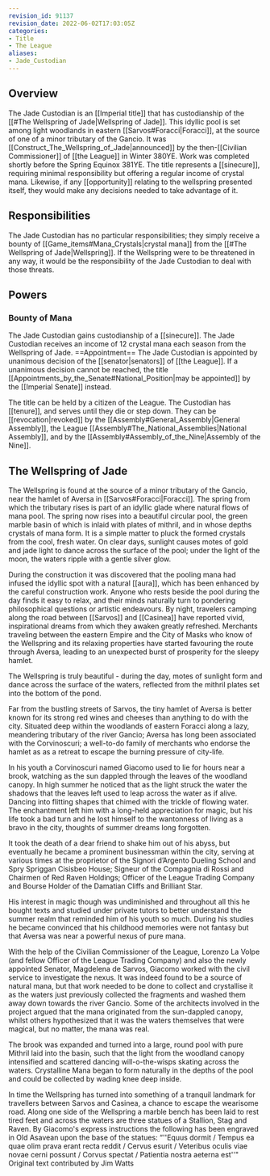 ```yaml
---
revision_id: 91137
revision_date: 2022-06-02T17:03:05Z
categories:
- Title
- The League
aliases:
- Jade_Custodian
---
```


## Overview
The Jade Custodian is an [[Imperial title]] that has custodianship of the [[#The Wellspring of Jade|Wellspring of Jade]]. This idyllic pool is set among light woodlands in eastern [[Sarvos#Foracci|Foracci]], at the source of one of a minor tributary of the Gancio. It was  [[Construct_The_Wellspring_of_Jade|announced]] by the then-[[Civilian Commissioner]] of [[the League]] in Winter 380YE. Work was completed shortly before the Spring Equinox 381YE. The title represents a [[sinecure]], requiring minimal responsibility but offering a regular income of crystal mana.  Likewise, if any [[opportunity]] relating to the wellspring presented itself, they would make any decisions needed to take advantage of it.

## Responsibilities
The Jade Custodian has no particular responsibilities; they simply receive a bounty of [[Game_items#Mana_Crystals|crystal mana]] from the [[#The Wellspring of Jade|Wellspring]]. If the Wellspring were to be threatened in any way, it would be the responsibility of the Jade Custodian to deal with those threats.
## Powers
### Bounty of Mana
The Jade Custodian gains custodianship of a [[sinecure]]. The Jade Custodian receives an income of 12 crystal mana each season from the Wellspring of Jade.
==Appointment== 
The Jade Custodian is appointed by unanimous decision of the [[senator|senators]] of [[the League]]. If a unanimous decision cannot be reached, the title [[Appointments_by_the_Senate#National_Position|may be appointed]] by the [[Imperial Senate]] instead. 

The title can be held by a citizen of the League. The Custodian has [[tenure]], and serves until they die or step down. They can be [[revocation|revoked]] by the [[Assembly#General_Assembly|General Assembly]], the League [[Assembly#The_National_Assemblies|National Assembly]], and by the [[Assembly#Assembly_of_the_Nine|Assembly of the Nine]].

## The Wellspring of Jade
The Wellspring is found at the source of a minor tributary of the Gancio, near the hamlet of Aversa in [[Sarvos#Foracci|Foracci]]. The spring from which the tributary rises is part of an idyllic glade where natural flows of mana pool. The spring now rises into a beautiful circular pool, the green marble basin of which is inlaid with plates of mithril, and in whose depths crystals of mana form. It is a simple matter to pluck the formed crystals from the cool, fresh water. On clear days, sunlight causes motes of gold and jade light to dance across the surface of the pool; under the light of the moon, the waters ripple with a gentle silver glow.

During the construction it was discovered that the pooling mana had infused the idyllic spot with a natural [[aura]], which has been enhanced by the careful construction work. Anyone who rests beside the pool during the day finds it easy to relax, and their minds naturally turn to pondering philosophical questions or artistic endeavours. By night, travelers camping along the road between [[Sarvos]] and [[Casinea]] have reported vivid, inspirational dreams from which they awaken greatly refreshed. Merchants traveling between the eastern Empire and the City of Masks who know of the Wellspring and its relaxing properties have started favouring the route through Aversa, leading to an unexpected burst of prosperity for the sleepy hamlet. 

The Wellspring is truly beautiful - during the day, motes of sunlight form and dance across the surface of the waters, reflected from the mithril plates set into the bottom of the pond. 

Far from the bustling streets of Sarvos, the tiny hamlet of Aversa is better known for its strong red wines and cheeses than anything to do with the city. Situated deep within the woodlands of eastern Foracci along a lazy, meandering tributary of the river Gancio; Aversa has long been associated with the Corvinoscuri; a well-to-do family of merchants who endorse the hamlet as as a retreat to escape the burning pressure of city-life.

In his youth a Corvinoscuri named Giacomo used to lie for hours near a brook, watching as the sun dappled through the leaves of the woodland canopy. In high summer he noticed that as the light struck the water the shadows that the leaves left used to leap across the water as if alive. Dancing into flitting shapes that chimed with the trickle of flowing water. The enchantment left him with a long-held appreciation for magic, but his life took a bad turn and he lost himself to the wantonness of living as a bravo in the city, thoughts of summer dreams long forgotten.

It took the death of a dear friend to shake him out of his abyss, but eventually he became a prominent businessman within the city, serving at various times at the proprietor of the Signori d’Argento Dueling School and Spry Spriggan Cisisbeo House; Signeur of the Compagnia di Rossi and Chairmen of Red Raven Holdings; Officer of the League Trading Company and Bourse Holder of the Damatian Cliffs and Brilliant Star. 

His interest in magic though was undiminished and throughout all this he bought texts and studied under private tutors to better understand the summer realm that reminded him of his youth so much. During his studies he became convinced that his childhood memories were not fantasy but that Aversa was near a powerful nexus of pure mana.

With the help of the Civilian Commissioner of the League, Lorenzo La Volpe (and fellow Officer of the League Trading Company) and also the newly appointed Senator, Magdelena de Sarvos, Giacomo worked with the civil service to investigate the nexus. It was indeed found to be a source of natural mana, but that work needed to be done to collect and crystallise it as the waters just previously collected the fragments and washed them away down towards the river Gancio. Some of the architects involved in the project argued that the mana originated from the sun-dappled canopy, whilst others hypothesized that it was the waters themselves that were magical, but no matter, the mana was real.

The brook was expanded and turned into a large, round pool with pure Mithril laid into the basin, such that the light from the woodland canopy intensified and scattered dancing will-o-the-wisps skating across the waters. Crystalline Mana began to form naturally in the depths of the pool and could be collected by wading knee deep inside. 

In time the Wellspring has turned into something of a tranquil landmark for travellers between Sarvos and Casinea, a chance to escape the wearisome road. Along one side of the Wellspring a marble bench has been laid to rest tired feet and across the waters are three statues of a Stallion, Stag and Raven. By Giacomo's express instructions the following has been engraved in Old Asavean upon the base of the statues: “''Equus dormit / Tempus ea quae olim prava erant recta reddit / Cervus esurit / Veteribus oculis viae novae cerni possunt / Corvus spectat / Patientia nostra aeterna est''"
Original text contributed by Jim Watts

 


